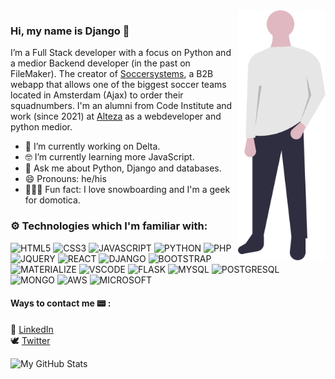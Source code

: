 <img align="right" src="https://github.com/D1ang/D1ang/blob/master/djang.png" alt="Illustration of Django" width=140px height=400px/>

### Hi, my name is Django 👋

I’m a Full Stack developer with a focus on Python and a medior Backend developer (in the past on FileMaker). The creator of [Soccersystems](http://soccersystems.nl/), a B2B webapp that allows one of the biggest soccer teams located in Amsterdam (Ajax) to order their squadnumbers. I'm an alumni from Code Institute and work (since 2021) at [Alteza](http://www.alteza.nl) as a webdeveloper and python medior.

- 📱  I’m currently working on Delta.
- 🤓 I’m currently learning more JavaScript.
- 💬  Ask me about Python, Django and databases.
- 😄  Pronouns: he/his
- 🚴🏽‍♀️  Fun fact: I love snowboarding and I'm a geek for domotica.

### :gear: Technologies which I'm familiar with:
![HTML5](https://img.shields.io/badge/HTML5%20-%23E34F26.svg?&style=for-the-badge&logo=HTML5&logoColor=FFFFFF)
![CSS3](https://img.shields.io/badge/CSS3%20-%231572B6.svg?&style=for-the-badge&logo=CSS3&logoColor=FFFFFF)
![JAVASCRIPT](https://img.shields.io/badge/JavaScript%20-%23323330.svg?&style=for-the-badge&logo=JavaScript&logoColor=F7DF1E)
![PYTHON](https://img.shields.io/badge/Python-3776AB?style=for-the-badge&logo=python&logoColor=white)
![PHP](https://img.shields.io/badge/PHP-777BB4?style=for-the-badge&logo=php&logoColor=white)
![JQUERY](https://img.shields.io/badge/jQuery-0769AD?style=for-the-badge&logo=jquery&logoColor=white)
![REACT](https://img.shields.io/badge/React-20232A?style=for-the-badge&logo=react&logoColor=61DAFB)
![DJANGO](https://img.shields.io/badge/Django-092E20?style=for-the-badge&logo=django&logoColor=white)
![BOOTSTRAP](https://img.shields.io/badge/Bootstrap%20-%23563D7C.svg?&style=for-the-badge&logo=Bootstrap&logoColor=FFFFFF)
![MATERIALIZE](https://img.shields.io/badge/Materialize%20-%23EE6E73.svg?&style=for-the-badge&logo=Materialize&logoColor=FFFFFF)
![VSCODE](https://img.shields.io/badge/VSCode%20-%232B2B30.svg?&style=for-the-badge&logo=Visual%20Studio%20Code&logoColor=007ACC)
![FLASK](https://img.shields.io/badge/Flask-000000?style=for-the-badge&logo=flask&logoColor=white)
![MYSQL](https://img.shields.io/badge/MySQL-00000F?style=for-the-badge&logo=mysql&logoColor=white)
![POSTGRESQL](https://img.shields.io/badge/PostgreSQL-316192?style=for-the-badge&logo=postgresql&logoColor=white)
![MONGO](https://img.shields.io/badge/MongoDB-4EA94B?style=for-the-badge&logo=mongodb&logoColor=white)
![AWS](https://img.shields.io/badge/Amazon_AWS-232F3E?style=for-the-badge&logo=amazon-aws&logoColor=white)
![MICROSOFT](https://img.shields.io/badge/Microsoft-666666?style=for-the-badge&logo=microsoft&logoColor=white)

#### Ways to contact me :pager: :
:handshake: [LinkedIn](https://www.linkedin.com/in/django-heimgartner/)<br>
:dove: [Twitter](https://twitter.com/https://twitter.com/Hey_Djang)

<img alt="My GitHub Stats" src="https://github-readme-stats.vercel.app/api?username=D1ang&show_icons=true&hide_border=true" />
